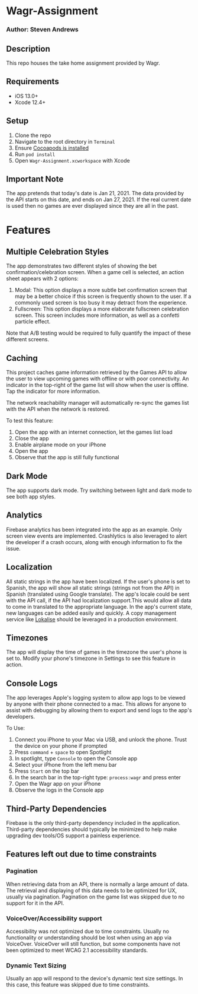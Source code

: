 
# Wagr-Assignment
### Author: Steven Andrews

## Description 
This repo houses the take home assignment provided by Wagr.

## Requirements
* iOS 13.0+
* Xcode 12.4+

## Setup
1. Clone the repo
2. Navigate to the root directory in `Terminal`
3. Ensure [Cocoapods is installed](https://guides.cocoapods.org/using/getting-started.html#installation)
4. Run `pod install`
5. Open `Wagr-Assignment.xcworkspace` with Xcode

## Important Note
The app pretends that today's date is Jan 21, 2021. The data provided by the API starts on this date, and ends on Jan 27, 2021. If the real current date is used then no games are ever displayed since they are all in the past. 

# Features
## Multiple Celebration Styles
The app demonstrates two different styles of showing the bet confirmation/celebration screen. When a game cell is selected, an action sheet appears with 2 options:
1. Modal:
    This option displays a more subtle bet confirmation screen that may be a better choice if this screen is frequently shown to the user. If a commonly used screen is too busy it may detract from the experience.
2. Fullscreen:
    This option displays a more elaborate fullscreen celebration screen. This screen includes more information, as well as a confetti particle effect.
    
Note that A/B testing would be required to fully quantify the impact of these different screens.

## Caching
This project caches game information retrieved by the Games API to allow the user to view upcoming games with offline or with poor connectivity. An indicator in the top-right of the game list will show when the user is offline. Tap the indicator for more information.

The network reachability manager will automatically re-sync the games list with the API when the network is restored. 

To test this feature:
1. Open the app with an internet connection, let the games list load
2. Close the app
3. Enable airplane mode on your iPhone
4. Open the app
5. Observe that the app is still fully functional

## Dark Mode
The app supports dark mode. Try switching between light and dark mode to see both app styles.

## Analytics
Firebase analytics has been integrated into the app as an example. Only screen view events are implemented. Crashlytics is also leveraged to alert the developer if a crash occurs, along with enough information to fix the issue. 

## Localization
All static strings in the app have been localized. If the user's phone is set to Spanish, the app will show all static strings (strings not from the API) in Spanish (translated using Google translate). The app's locale could be sent with the API call, if the API had localization support.This would allow all data to come in translated to the appropriate language. In the app's current state, new languages can be added easily and quickly. A copy management service like [Lokalise](https://lokalise.com/) should be leveraged in a production environment.

## Timezones
The app will display the time of games in the timezone the user's phone is set to. Modify your phone's timezone in Settings to see this feature in action.

## Console Logs
The app leverages Apple's logging system to allow app logs to be viewed by anyone with their phone connected to a mac. This allows for anyone to assist with debugging by allowing them to export and send logs to the app's developers.

To Use:
1. Connect you iPhone to your Mac via USB, and unlock the phone. Trust the device on your phone if prompted
2. Press `command` + `space` to open Spotlight
3. In spotlight, type `Console` to open the Console app
4. Select your iPhone from the left menu bar
5. Press `Start` on the top bar
6. In the search bar in the top-right type: `process:wagr` and press enter
7. Open the Wagr app on your iPhone
8. Observe the logs in the Console app

## Third-Party Dependencies
Firebase is the only third-party dependency included in the application. Third-party dependencies should typically be minimized to help make upgrading dev tools/OS support a painless experience.

## Features left out due to time constraints
### Pagination
When retrieving data from an API, there is normally a large amount of data. The retrieval and displaying of this data needs to be optimized for UX, usually via pagination. Pagination on the game list was skipped due to no support for it in the API.

### VoiceOver/Accessibility support
Accessibility was not optimized due to time constraints. Usually no functionality or understanding should be lost when using an app via VoiceOver. VoiceOver will still function, but some components have not been optimized to meet WCAG 2.1 accessibility standards.

### Dynamic Text Sizing
Usually an app will respond to the device's dynamic text size settings. In this case, this feature was skipped due to time constraints.
